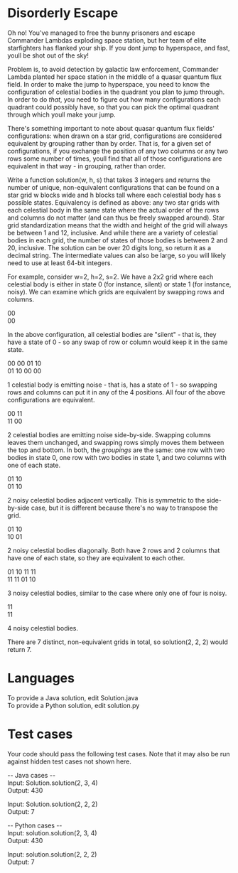 Disorderly Escape
=================

Oh no! You've managed to free the bunny prisoners and escape Commander Lambdas exploding space station, but her team of elite starfighters has flanked your ship. If you dont jump to hyperspace, and fast, youll be shot out of the sky!

Problem is, to avoid detection by galactic law enforcement, Commander Lambda planted her space station in the middle of a quasar quantum flux field. In order to make the jump to hyperspace, you need to know the configuration of celestial bodies in the quadrant you plan to jump through. In order to do *that*, you need to figure out how many configurations each quadrant could possibly have, so that you can pick the optimal quadrant through which youll make your jump.

There's something important to note about quasar quantum flux fields' configurations: when drawn on a star grid, configurations are considered equivalent by grouping rather than by order. That is, for a given set of configurations, if you exchange the position of any two columns or any two rows some number of times, youll find that all of those configurations are equivalent in that way - in grouping, rather than order.

Write a function solution(w, h, s) that takes 3 integers and returns the number of unique, non-equivalent configurations that can be found on a star grid w blocks wide and h blocks tall where each celestial body has s possible states. Equivalency is defined as above: any two star grids with each celestial body in the same state where the actual order of the rows and columns do not matter (and can thus be freely swapped around). Star grid standardization means that the width and height of the grid will always be between 1 and 12, inclusive. And while there are a variety of celestial bodies in each grid, the number of states of those bodies is between 2 and 20, inclusive. The solution can be over 20 digits long, so return it as a decimal string.  The intermediate values can also be large, so you will likely need to use at least 64-bit integers.

For example, consider w=2, h=2, s=2. We have a 2x2 grid where each celestial body is either in state 0 (for instance, silent) or state 1 (for instance, noisy).  We can examine which grids are equivalent by swapping rows and columns.

00  
00

In the above configuration, all celestial bodies are "silent" - that is, they have a state of 0 - so any swap of row or column would keep it in the same state.

00 00 01 10  
01 10 00 00

1 celestial body is emitting noise - that is, has a state of 1 - so swapping rows and columns can put it in any of the 4 positions.  All four of the above configurations are equivalent.

00 11  
11 00

2 celestial bodies are emitting noise side-by-side.  Swapping columns leaves them unchanged, and swapping rows simply moves them between the top and bottom.  In both, the *groupings* are the same: one row with two bodies in state 0, one row with two bodies in state 1, and two columns with one of each state.

01 10  
01 10

2 noisy celestial bodies adjacent vertically. This is symmetric to the side-by-side case, but it is different because there's no way to transpose the grid.

01 10  
10 01

2 noisy celestial bodies diagonally.  Both have 2 rows and 2 columns that have one of each state, so they are equivalent to each other.

01 10 11 11  
11 11 01 10

3 noisy celestial bodies, similar to the case where only one of four is noisy.

11  
11

4 noisy celestial bodies.

There are 7 distinct, non-equivalent grids in total, so solution(2, 2, 2) would return 7.

Languages
=========

To provide a Java solution, edit Solution.java  
To provide a Python solution, edit solution.py

Test cases
==========
Your code should pass the following test cases.
Note that it may also be run against hidden test cases not shown here.

-- Java cases --  
Input: Solution.solution(2, 3, 4)  
Output: 430  

Input: Solution.solution(2, 2, 2)  
Output: 7  

-- Python cases --  
Input: solution.solution(2, 3, 4)  
Output: 430  

Input: solution.solution(2, 2, 2)  
Output: 7  
